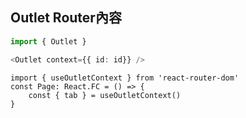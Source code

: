 ##  Outlet Router內容
```ts
import { Outlet }

<Outlet context={{ id: id}} />
```

```tsx
import { useOutletContext } from 'react-router-dom'
const Page: React.FC = () => {
	const { tab } = useOutletContext()
}
```

##  